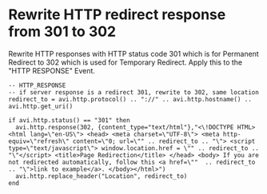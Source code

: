 # Rewrite	HTTP	redirect	response	from	301	to	302

Rewrite	HTTP	responses	with	HTTP	status	code	301	which	is	for	Permanent	Redirect	to	302	which	is used	for	Temporary	Redirect. Apply this to the "HTTP RESPONSE" Event.

```
-- HTTP_RESPONSE
-- if server response is a redirect 301, rewrite to 302, same location
redirect_to = avi.http.protocol() .. "://" .. avi.http.hostname() .. avi.http.get_uri()

if avi.http.status() == "301" then
  avi.http.response(302, {content_type="text/html"},"<\!DOCTYPE HTML><html lang=\"en-US\"> <head> <meta charset=\"UTF-8\"> <meta http-equiv=\"refresh\" content=\"0; url=\"" .. redirect_to .. "\"> <script type=\"text/javascript\"> window.location.href = \"" .. redirect_to .. "\"</script> <title>Page Redirection</title> </head> <body> If you are not redirected automatically, follow this <a href=\""  .. redirect_to .. "\">link to example</a>. </body></html>")
  avi.http.replace_header("Location", redirect_to)
end
```
